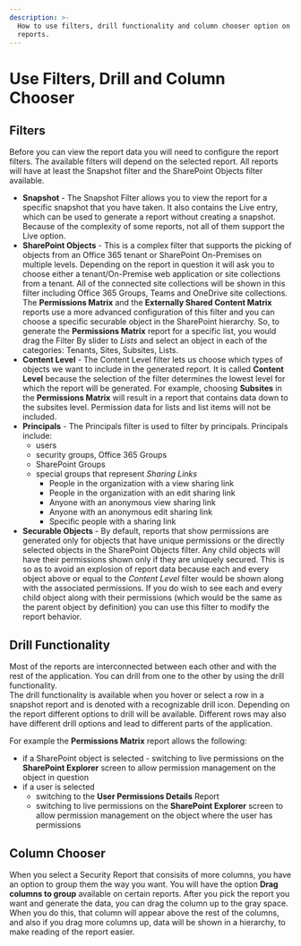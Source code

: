 ```yaml
---
description: >-
  How to use filters, drill functionality and column chooser option on security
  reports.
---
```


# Use Filters, Drill and Column Chooser

## Filters

Before you can view the report data you will need to configure the report filters. The available filters will depend on the selected report. All reports will have at least the Snapshot filter and the SharePoint Objects filter available.

* **Snapshot** - The Snapshot Filter allows you to view the report for a specific snapshot that you have taken. It also contains the Live entry, which can be used to generate a report without creating a snapshot. Because of the complexity of some reports, not all of them support the Live option.
* **SharePoint Objects** - This is a complex filter that supports the picking of objects from an Office 365 tenant or SharePoint On-Premises on multiple levels. Depending on the report in question it will ask you to choose either a tenant/On-Premise web application or site collections from a tenant. All of the connected site collections will be shown in this filter including Office 365 Groups, Teams and OneDrive site collections. The **Permissions Matrix** and the **Externally Shared Content Matrix** reports use a more advanced configuration of this filter and you can choose a specific securable object in the SharePoint hierarchy. So, to generate the **Permissions Matrix** report for a specific list, you would drag the Filter By slider to _Lists_ and select an object in each of the categories: Tenants, Sites, Subsites, Lists.
* **Content Level** - The Content Level filter lets us choose which types of objects we want to include in the generated report. It is called **Content Level** because the selection of the filter determines the lowest level for which the report will be generated. For example, choosing **Subsites** in the **Permissions Matrix** will result in a report that contains data down to the subsites level. Permission data for lists and list items will not be included.
* **Principals** - The Principals filter is used to filter by principals. Principals include:
  * users
  * security groups, Office 365 Groups
  * SharePoint Groups
  * special groups that represent _Sharing Links_
    * People in the organization with a view sharing link
    * People in the organization with an edit sharing link
    * Anyone with an anonymous view sharing link
    * Anyone with an anonymous edit sharing link
    * Specific people with a sharing link
* **Securable Objects** - By default, reports that show permissions are generated only for objects that have unique permissions or the directly selected objects in the SharePoint Objects filter. Any child objects will have their permissions shown only if they are uniquely secured. This is so as to avoid an explosion of report data because each and every object above or equal to the _Content Level_ filter would be shown along with the associated permissions. If you do wish to see each and every child object along with their permissions \(which would be the same as the parent object by definition\) you can use this filter to modify the report behavior.

## Drill Functionality

Most of the reports are interconnected between each other and with the rest of the application. You can drill from one to the other by using the drill functionality.  
The drill functionality is available when you hover or select a row in a snapshot report and is denoted with a recognizable drill icon. Depending on the report different options to drill will be available. Different rows may also have different drill options and lead to different parts of the application.

For example the **Permissions Matrix** report allows the following:

* if a SharePoint object is selected - switching to live permissions on the **SharePoint Explorer** screen to allow permission management on the object in question
* if a user is selected
  * switching to the **User Permissions Details** Report
  * switching to live permissions on the **SharePoint Explorer** screen to allow permission management on the object where the user has permissions

## Column Chooser

When you select a Security Report that consisits of more columns, you have an option to group them the way you want. You will have the option **Drag columns to group** available on certain reports. After you pick the report you want and generate the data, you can drag the column up to the gray space. When you do this, that column will appear above the rest of the columns, and also if you drag more columns up, data will be shown in a hierarchy, to make reading of the report easier.

